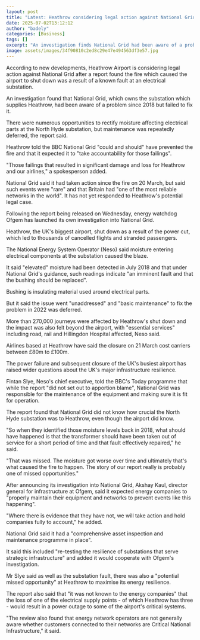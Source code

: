 ```yaml
---
layout: post
title: "Latest: Heathrow considering legal action against National Grid over fire that caused shutdown"
date: 2025-07-02T13:12:12
author: "badely"
categories: [Business]
tags: []
excerpt: "An investigation finds National Grid had been aware of a problem at a substation since 2018."
image: assets/images/34f90810c2ed8c29e47e494563df3e57.jpg
---
```


According to new developments, Heathrow Airport is considering legal action against National Grid after a report found the fire which caused the airport to shut down was a result of a known fault at an electrical substation.

An investigation found that National Grid, which owns the substation which supplies Heathrow, had been aware of a problem since 2018 but failed to fix it.

There were numerous opportunities to rectify moisture affecting electrical parts at the North Hyde substation, but maintenance was repeatedly deferred, the report said.

Heathrow told the BBC National Grid "could and should" have prevented the fire and that it expected it to "take accountability for those failings".

"Those failings that resulted in significant damage and loss for Heathrow and our airlines," a spokesperson added.

National Grid said it had taken action since the fire on 20 March, but said such events were "rare" and that Britain had "one of the most reliable networks in the world". It has not yet responded to Heathrow's potential legal case.

Following the report being released on Wednesday, energy watchdog Ofgem has launched its own investigation into National Grid.

Heathrow, the UK's biggest airport, shut down as a result of the power cut, which led to thousands of cancelled flights and stranded passengers.

The National Energy System Operator (Neso) said moisture entering electrical components at the substation caused the blaze.

It said "elevated" moisture had been detected in July 2018 and that under National Grid's guidance, such readings indicate "an imminent fault and that the bushing should be replaced". 

Bushing is insulating material used around electrical parts.

But it said the issue went "unaddressed" and "basic maintenance" to fix the problem in 2022 was deferred. 

More than 270,000 journeys were affected by Heathrow's shut down and the impact was also felt beyond the airport, with "essential services" including road, rail and Hillingdon Hospital affected, Neso said.

Airlines based at Heathrow have said the closure on 21 March cost carriers between £80m to £100m.

The power failure and subsequent closure of the UK's busiest airport has raised wider questions about the UK's major infrastructure resilience.

Fintan Slye, Neso's chief executive, told the BBC's Today programme that while the report "did not set out to apportion blame", National Grid was responsible for the maintenance of the equipment and making sure it is fit for operation.

The report found that National Grid did not know how crucial the North Hyde substation was to Heathrow, even though the airport did know.

"So when they identified those moisture levels back in 2018, what should have happened is that the transformer should have been taken out of service for a short period of time and that fault effectively repaired," he said.

"That was missed. The moisture got worse over time and ultimately that's what caused the fire to happen. The story of our report really is probably one of missed opportunities."

After announcing its investigation into National Grid, Akshay Kaul, director general for infrastructure at Ofgem, said it expected energy companies to "properly maintain their equipment and networks to prevent events like this happening". 

"Where there is evidence that they have not, we will take action and hold companies fully to account," he added.

National Grid said it had a "comprehensive asset inspection and maintenance programme in place".

It said this included "re-testing the resilience of substations that serve strategic infrastructure" and added it would cooperate with Ofgem's investigation. 

Mr Slye said as well as the substation fault, there was also a "potential missed opportunity" at Heathrow to maximise its energy resilience.

The report also said that "it was not known to the energy companies" that the loss of one of the electrical supply points - of which Heathrow has three - would result in a power outage to some of the airport's critical systems.

"The review also found that energy network operators are not generally aware whether customers connected to their networks are Critical National Infrastructure," it said.

